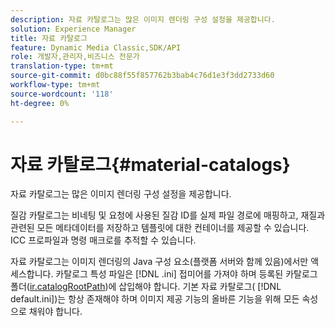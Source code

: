 ```yaml
---
description: 자료 카탈로그는 많은 이미지 렌더링 구성 설정을 제공합니다.
solution: Experience Manager
title: 자료 카탈로그
feature: Dynamic Media Classic,SDK/API
role: 개발자,관리자,비즈니스 전문가
translation-type: tm+mt
source-git-commit: d0bc88f55f857762b3bab4c76d1e3f3dd2733d60
workflow-type: tm+mt
source-wordcount: '118'
ht-degree: 0%

---
```



# 자료 카탈로그{#material-catalogs}

자료 카탈로그는 많은 이미지 렌더링 구성 설정을 제공합니다.

질감 카탈로그는 비네팅 및 요청에 사용된 질감 ID를 실제 파일 경로에 매핑하고, 재질과 관련된 모든 메타데이터를 저장하고 템플릿에 대한 컨테이너를 제공할 수 있습니다. ICC 프로파일과 명령 매크로를 추적할 수 있습니다.

자료 카탈로그는 이미지 렌더링의 Java 구성 요소(플랫폼 서버와 함께 있음)에서만 액세스합니다. 카탈로그 특성 파일은 [!DNL .ini] 접미어를 가져야 하며 등록된 카탈로그 폴더([ir.catalogRootPath](../../../../../../ir-api/server-admin/image-rendering-api-ref/c-ir-server-administration/c-ir-configuration-settings-reference/c-ir-catalog-folder.md#concept-1c1d308112054bb99e3895c3fb8ca5f7))에 삽입해야 합니다. 기본 자료 카탈로그( [!DNL default.ini])는 항상 존재해야 하며 이미지 제공 기능의 올바른 기능을 위해 모든 속성으로 채워야 합니다.
